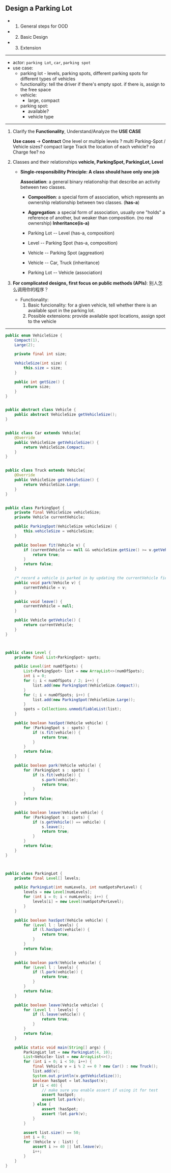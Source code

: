 ## Design a Parking Lot

- 1. General steps for OOD
- 2. Basic Design
- 3. Extension
---
- actor: `parking Lot`, `car`, `parking spot`
- use case:
  - parking lot - levels, parking spots, different parking spots for different types of vehicles
  - functionality: tell the driver if there's empty spot. if there is, assign to the free space
  - vehicle:
    - large, compact
  - parking spot: 
    - available? 
    - vehicle type
---

1. Clarify the **Functionality**, Understand/Analyze the **USE CASE**

    **Use cases** -> **Contract**
    One level or multiple levels ? multi
    Parking-Spot / Vehicle sizes? compact large
    Track the location of each vehicle? no
    Charge fee? no

2. Classes and their relationships
**vehicle, ParkingSpot, ParkingLot, Level**
    
   - **Single-responsibility Principle: A class should have only one job**

        **Association**: a general binary relationship that describe an activity between two classes.
        - **Composition**: a special form of association, which represents an ownership relationship
          between two classes. (**has-a**)
        - **Aggregation**: a special form of association, usually one "holds" a reference of another,
          but weaker than composition. (no real ownership)
        **Inheritance(is-a)**

        - Parking Lot -- Level (has-a, composition)
        - Level -- Parking Spot (has-a, composition)
        - Vehicle -- Parking Spot (aggreation)
        - Vehicle -- Car, Truck (inheritance)
        - Parking Lot -- Vehicle (association)

3. **For complicated designs, first focus on public methods (APIs)**: 别人怎么调用你的程序？

    - Functionality:
       1. Basic funcionality: for a given vehicle, tell whether there is an available spot in the parking lot.
       2. Possible extensions: provide available spot locations, assign spot to the vehicle

---

```java
public enum VehicleSize {
    Compact(1),
    Large(2);

    private final int size;

    VehicleSize(int size) {
        this.size = size;
    }

    public int getSize() {
        return size;
    }
}


public abstract class Vehicle {
    public abstract VehicleSize getVehicleSize();
}


public class Car extends Vehicle{
    @Override
    public VehicleSize getVehicleSize() {
        return VehicleSize.Compact;
    }
}


public class Truck extends Vehicle{
    @Override
    public VehicleSize getVehicleSize() {
        return VehicleSize.Large;
    }
}


public class ParkingSpot {
    private final VehicleSize vehicleSize;
    private Vehicle currentVehicle;

    public ParkingSpot(VehicleSize vehicleSize) {
        this.vehicleSize = vehicleSize;
    }

    public boolean fit(Vehicle v) {
        if (currentVehicle == null && vehicleSize.getSize() >= v.getVehicleSize().getSize()) {
            return true;
        }
        return false;
    }

    /* record a vehicle is parked in by updating the currentVehicle field */
    public void park(Vehicle v) {
        currentVehicle = v;
    }

    public void leave() {
        currentVehicle = null;
    }

    public Vehicle getVehicle() {
        return currentVehicle;
    }
}



public class Level {
    private final List<ParkingSpot> spots;

    public Level(int numOfSpots) {
        List<ParkingSpot> list = new ArrayList<>(numOfSpots);
        int i = 0;
        for (; i < numOfSpots / 2; i++) {
            list.add(new ParkingSpot(VehicleSize.Compact));
        }
        for (; i < numOfSpots; i++) {
            list.add(new ParkingSpot(VehicleSize.Large));
        }
        spots = Collections.unmodifiableList(list);
    }

    public boolean hasSpot(Vehicle vehicle) {
        for (ParkingSpot s : spots) {
            if (s.fit(vehicle)) {
                return true;
            }
        }
        return false;
    }

    public boolean park(Vehicle vehicle) {
        for (ParkingSpot s : spots) {
            if (s.fit(vehicle)) {
                s.park(vehicle);
                return true;
            }
        }
        return false;
    }

    public boolean leave(Vehicle vehicle) {
        for (ParkingSpot s : spots) {
            if (s.getVehicle() == vehicle) {
                s.leave();
                return true;
            }
        }
        return false;
    }
}



public class ParkingLot {
    private final Level[] levels;

    public ParkingLot(int numLevels, int numSpotsPerLevel) {
        levels = new Level[numLevels];
        for (int i = 0; i < numLevels; i++) {
            levels[i] = new Level(numSpotsPerLevel);
        }
    }

    public boolean hasSpot(Vehicle vehicle) {
        for (Level l : levels) {
            if (l.hasSpot(vehicle)) {
                return true;
            }
        }
        return false;
    }

    public boolean park(Vehicle vehicle) {
        for (Level l : levels) {
            if (l.park(vehicle)) {
                return true;
            }
        }
        return false;
    }

    public boolean leave(Vehicle vehicle) {
        for (Level l : levels) {
            if (l.leave(vehicle)) {
                return true;
            }
        }
        return false;
    }

    public static void main(String[] args) {
        ParkingLot lot = new ParkingLot(4, 10);
        List<Vehicle> list = new ArrayList<>();
        for (int i = 0; i < 50; i++) {
            final Vehicle v = i % 2 == 0 ? new Car() : new Truck();
            list.add(v);
            System.out.println(v.getVehicleSize());
            boolean hasSpot = lot.hasSpot(v);
            if (i < 40) {
                // make sure you enable assert if using it for test
                assert hasSpot;
                assert lot.park(v);
            } else {
                assert !hasSpot;
                assert !lot.park(v);
            }
        }

        assert list.size() == 50;
        int i = 0;
        for (Vehicle v : list) {
            assert i >= 40 || lot.leave(v);
            i++;
        }
    }
}
```